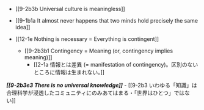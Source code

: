 - [[9-2b3b Universal culture is meaningless]]

- [[9-1b1a It almost never happens that two minds hold precisely the same idea]]

- [[12-1e Nothing is necessary = Everything is contingent]]
	- [[9-2b3b1 Contingency = Meaning (or, contingency implies meaning)]]
		- [[2-1a 情報とは差異 (= manifestation of contingency)。区別のないところに情報は生まれない。]]

***[[9-2b3e3 There is no universal knowledge]]***
	- [[9-2b3 いわゆる「知識」は合理科学が浸透したコミュニティにのみあてはまる・「世界はひとつ」ではない]]
